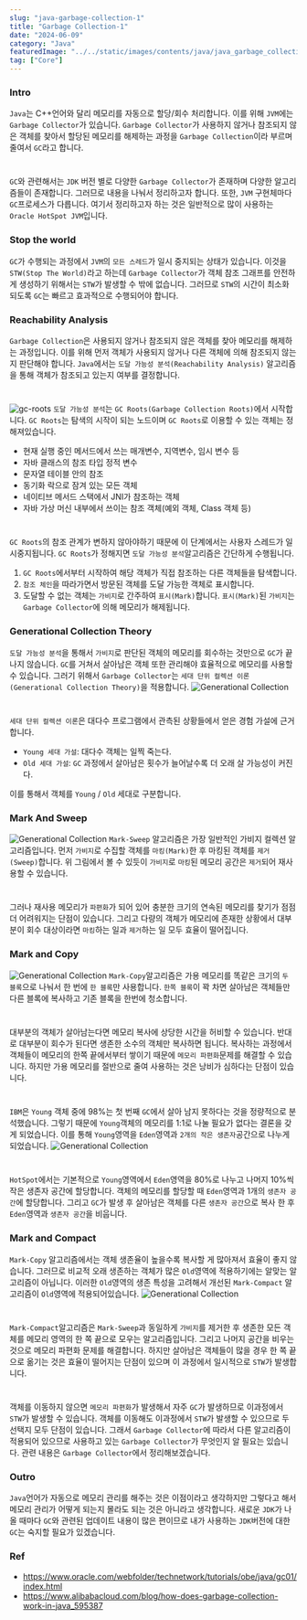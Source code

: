 ```yaml
---
slug: "java-garbage-collection-1"
title: "Garbage Collection-1"
date: "2024-06-09"
category: "Java"
featuredImage: "../../static/images/contents/java/java_garbage_collection.png"
tag: ["Core"]
---
```


### Intro
`Java`는 C++언어와 달리 메모리를 자동으로 할당/회수 처리합니다.
이를 위해 `JVM`에는 `Garbage Collector`가 있습니다.
`Garbage Collector`가 사용하지 않거나 참조되지 않은 객체를 찾아서 할당된 메모리를 해제하는 과정을 
`Garbage Collection`이라 부르며 줄여서 `GC`라고 합니다.
#  
`GC`와 관련해서는 `JDK` 버전 별로 다양한 `Garbage Collector`가 존재하며 다양한 알고리즘들이 존재합니다. 
그러므로 내용을 나눠서 정리하고자 합니다. 또한, `JVM` 구현체마다 `GC`프로세스가 다릅니다. 
여기서 정리하고자 하는 것은 일반적으로 많이 사용하는 `Oracle HotSpot JVM`입니다.

### Stop the world
`GC`가 수행되는 과정에서 `JVM`의 `모든 스레드`가 일시 중지되는 상태가 있습니다. 
이것을 `STW(Stop The World)`라고 하는데 
`Garbage Collector`가 객체 참조 그래프를 안전하게 생성하기 위해서는 `STW`가 발생할 수 밖에 없습니다.
그러므로 `STW`의 시간이 최소화 되도록 `GC`는 빠르고 효과적으로 수행되어야 합니다.

### Reachability Analysis
`Garbage Collection`은 사용되지 않거나 참조되지 않은 객체를 찾아 메모리를 해제하는 과정입니다. 
이를 위해 먼저 객체가 사용되지 않거나 다른 객체에 의해 참조되지 않는지 판단해야 합니다. 
`Java`에서는 `도달 가능성 분석(Reachability Analysis)` 알고리즘을 통해 객체가 참조되고 있는지 여부를 결정합니다.
# 
![gc-roots](../../static/images/contents/java/java_gc_roots.png)
`도달 가능성 분석`는 `GC Roots(Garbage Collection Roots)`에서 시작합니다. 
`GC Roots`는 탐색의 시작이 되는 노드이며 `GC Roots`로 이용할 수 있는 객체는 정해져있습니다.
- 현재 실행 중인 메서드에서 쓰는 매개변수, 지역변수, 임시 변수 등
- 자바 클래스의 참조 타입 정적 변수
- 문자열 테이블 안의 참조 
- 동기화 락으로 잠겨 있는 모든 객체
- 네이티브 메서드 스택에서 JNI가 참조하는 객체
- 자바 가상 머신 내부에서 쓰이는 참조 객체(예외 객체, Class 객체 등)
#
`GC Roots`의 참조 관계가 변하지 않아야하기 때문에 이 단계에서는 사용자 스레드가 일시중지됩니다.
`GC Roots`가 정해지면 `도달 가능성 분석`알고리즘은 간단하게 수행됩니다.
1. `GC Roots`에서부터 시작하여 해당 객체가 직접 참조하는 다른 객체들을 탐색합니다.
2. `참조 체인`을 따라가면서 방문된 객체를 도달 가능한 객체로 표시합니다.
3. 도달할 수 없는 객체는 `가비지`로 간주하여 `표시(Mark)`합니다.
`표시(Mark)`된 `가비지`는 `Garbage Collector`에 의해 메모리가 해제됩니다.

### Generational Collection Theory
`도달 가능성 분석`을 통해서 `가비지`로 판단된 객체의 메모리를 회수하는 것만으로 `GC`가 끝나지 않습니다.
`GC`를 거쳐서 살아남은 객체 또한 관리해야 효율적으로 메모리를 사용할 수 있습니다.
그러기 위해서 `Garbage Collector`는 `세대 단위 컬렉션 이론(Generational Collection Theory)`을 적용합니다.
![Generational Collection](../../static/images/contents/java/java_generational_collection.png)
#
`세대 단위 컬렉션 이론`은 대다수 프로그램에서 관측된 상황들에서 얻은 경험 가설에 근거합니다.
- `Young 세대 가설`: 대다수 객체는 일찍 죽는다.
- `Old 세대 가설`: `GC` 과정에서 살아남은 횟수가 늘어날수록 더 오래 살 가능성이 커진다.

이를 통해서 객체를 `Young` / `Old` 세대로 구분합니다.

### Mark And Sweep
![Generational Collection](../../static/images/contents/java/java_mark_and_sweep.png) 
`Mark-Sweep` 알고리즘은 가장 일반적인 가비지 컬렉션 알고리즘입니다.
먼저 `가비지`로 수집할 객체를 `마킹(Mark)`한 후 마킹된 객체를 `제거(Sweep)`합니다.
위 그림에서 볼 수 있듯이 `가비지`로 `마킹`된 메모리 공간은 `제거`되어 재사용할 수 있습니다.
#
그러나 재사용 메모리가 `파편화`가 되어 있어 충분한 크기의 연속된 메모리를 찾기가 점점 더 어려워지는 단점이 있습니다.
그리고 다량의 객체가 메모리에 존재한 상황에서 대부분이 회수 대상이라면 `마킹`하는 일과 `제거`하는 일 모두 효율이 떨어집니다.

### Mark and Copy
![Generational Collection](../../static/images/contents/java/java_mark_and_copy.png)
`Mark-Copy`알고리즘은 가용 메모리를 똑같은 크기의 `두 블록`으로 나눠서 한 번에 `한 블록`만 사용합니다.
`한쪽 블록`이 꽉 차면 살아남은 객체들만 다른 블록에 복사하고 기존 블록을 한번에 청소합니다.
#
대부분의 객체가 살아남는다면 메모리 복사에 상당한 시간을 허비할 수 있습니다. 
반대로 대부분이 회수가 된다면 생존한 소수의 객체만 복사하면 됩니다. 
복사하는 과정에서 객체들이 메모리의 한쪽 끝에서부터 쌓이기 때문에 `메모리 파편화`문제를 해결할 수 있습니다.
하지만 가용 메모리를 절반으로 줄여 사용하는 것은 낭비가 심하다는 단점이 있습니다.
# 
`IBM`은 `Young` 객체 중에 98%는 첫 번째 `GC`에서 살아 남지 못하다는 것을 정량적으로 분석했습니다.
그렇기 때문에 `Young`객체의 메모리를 1:1로 나눌 필요가 없다는 결론을 갖게 되었습니다.
이를 통해 `Young`영역을 `Eden`영역과 `2개의 작은 생존자`공간으로 나누게 되었습니다.
![Generational Collection](../../static/images/contents/java/java_heap_generation.png)
#
`HotSpot`에서는 기본적으로 `Young`영역에서 `Eden`영역을 80%로 나누고 나머지 10%씩 작은 생존자 공간에 할당합니다.
객체의 메모리를 할당할 때 `Eden`영역과 1개의 `생존자 공간`에 할당합니다. 
그리고 `GC`가 발생 후 살아남은 객체를 다른 `생존자 공간`으로 복사 한 후 `Eden`영역과 `생존자 공간`을 비웁니다. 

### Mark and Compact
`Mark-Copy` 알고리즘에서는 객체 생존율이 높을수록 복사할 게 많아져서 효율이 좋지 않습니다. 
그러므로 비교적 오래 생존하는 객체가 많은 `Old`영역에 적용하기에는 알맞는 알고리즘이 아닙니다.
이러한 `Old`영역의 생존 특성을 고려해서 개선된 `Mark-Compact` 알고리즘이 `Old`영역에 적용되어있습니다.
![Generational Collection](../../static/images/contents/java/java_mark_and_compact.png)
#
`Mark-Compact`알고리즘은 `Mark-Sweep`과 동일하게 `가비지`를 제거한 후 
생존한 모든 객체를 메모리 영역의 한 쪽 끝으로 모우는 알고리즘입니다.
그리고 나머지 공간을 비우는 것으로 메모리 파편화 문제를 해결합니다.
하지만 살아남은 객체들이 많을 경우 한 쪽 끝으로 옮기는 것은 효율이 떨어지는 단점이 있으며 
이 과정에서 일시적으로 `STW`가 발생합니다.
#
객체를 이동하지 않으면 `메모리 파편화`가 발생해서 자주 `GC`가 발생하므로 이과정에서 `STW`가 발생할 수 있습니다. 
객체를 이동해도 이과정에서 `STW`가 발생할 수 있으므로 두 선택지 모두 단점이 있습니다.
그래서 `Garbage Collector`에 따라서 다른 알고리즘이 적용되어 있으므로 사용하고 있는 `Garbage Collector`가 무엇인지 알 필요는 있습니다.
관련 내용은 `Garbage Collector`에서 정리해보겠습니다.

### Outro
`Java`언어가 자동으로 메모리 관리를 해주는 것은 이점이라고 생각하지만 그렇다고 해서 메모리 관리가 어떻게 되는지 몰라도 되는 것은 아니라고 생각합니다.
새로운 `JDK`가 나올 때마다 `GC`와 관련된 업데이트 내용이 많은 편이므로 내가 사용하는 `JDK`버전에 대한 `GC`는 숙지할 필요가 있겠습니다.





### Ref
- https://www.oracle.com/webfolder/technetwork/tutorials/obe/java/gc01/index.html
- https://www.alibabacloud.com/blog/how-does-garbage-collection-work-in-java_595387